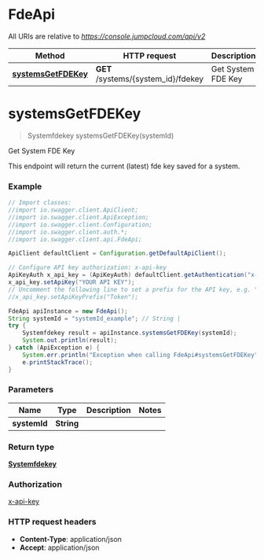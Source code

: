 # FdeApi

All URIs are relative to *https://console.jumpcloud.com/api/v2*

Method | HTTP request | Description
------------- | ------------- | -------------
[**systemsGetFDEKey**](FdeApi.md#systemsGetFDEKey) | **GET** /systems/{system_id}/fdekey | Get System FDE Key


<a name="systemsGetFDEKey"></a>
# **systemsGetFDEKey**
> Systemfdekey systemsGetFDEKey(systemId)

Get System FDE Key

This endpoint will return the current (latest) fde key saved for a system.

### Example
```java
// Import classes:
//import io.swagger.client.ApiClient;
//import io.swagger.client.ApiException;
//import io.swagger.client.Configuration;
//import io.swagger.client.auth.*;
//import io.swagger.client.api.FdeApi;

ApiClient defaultClient = Configuration.getDefaultApiClient();

// Configure API key authorization: x-api-key
ApiKeyAuth x_api_key = (ApiKeyAuth) defaultClient.getAuthentication("x-api-key");
x_api_key.setApiKey("YOUR API KEY");
// Uncomment the following line to set a prefix for the API key, e.g. "Token" (defaults to null)
//x_api_key.setApiKeyPrefix("Token");

FdeApi apiInstance = new FdeApi();
String systemId = "systemId_example"; // String | 
try {
    Systemfdekey result = apiInstance.systemsGetFDEKey(systemId);
    System.out.println(result);
} catch (ApiException e) {
    System.err.println("Exception when calling FdeApi#systemsGetFDEKey");
    e.printStackTrace();
}
```

### Parameters

Name | Type | Description  | Notes
------------- | ------------- | ------------- | -------------
 **systemId** | **String**|  |

### Return type

[**Systemfdekey**](Systemfdekey.md)

### Authorization

[x-api-key](../README.md#x-api-key)

### HTTP request headers

 - **Content-Type**: application/json
 - **Accept**: application/json

